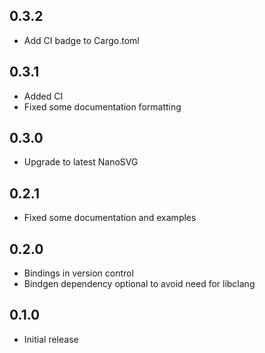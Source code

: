 ## 0.3.2
 - Add CI badge to Cargo.toml

## 0.3.1
 - Added CI
 - Fixed some documentation formatting

## 0.3.0
 - Upgrade to latest NanoSVG

## 0.2.1
 - Fixed some documentation and examples

## 0.2.0
 - Bindings in version control
 - Bindgen dependency optional to avoid need for libclang

## 0.1.0
 - Initial release
